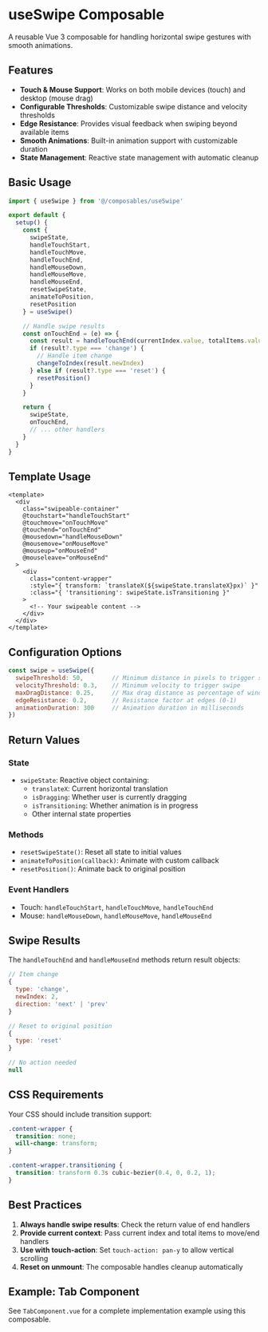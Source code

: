 # useSwipe Composable

A reusable Vue 3 composable for handling horizontal swipe gestures with smooth animations.

## Features

- **Touch & Mouse Support**: Works on both mobile devices (touch) and desktop (mouse drag)
- **Configurable Thresholds**: Customizable swipe distance and velocity thresholds
- **Edge Resistance**: Provides visual feedback when swiping beyond available items
- **Smooth Animations**: Built-in animation support with customizable duration
- **State Management**: Reactive state management with automatic cleanup

## Basic Usage

```javascript
import { useSwipe } from '@/composables/useSwipe'

export default {
  setup() {
    const {
      swipeState,
      handleTouchStart,
      handleTouchMove,
      handleTouchEnd,
      handleMouseDown,
      handleMouseMove,
      handleMouseEnd,
      resetSwipeState,
      animateToPosition,
      resetPosition
    } = useSwipe()

    // Handle swipe results
    const onTouchEnd = (e) => {
      const result = handleTouchEnd(currentIndex.value, totalItems.value)
      if (result?.type === 'change') {
        // Handle item change
        changeToIndex(result.newIndex)
      } else if (result?.type === 'reset') {
        resetPosition()
      }
    }

    return {
      swipeState,
      onTouchEnd,
      // ... other handlers
    }
  }
}
```

## Template Usage

```vue
<template>
  <div 
    class="swipeable-container"
    @touchstart="handleTouchStart"
    @touchmove="onTouchMove"
    @touchend="onTouchEnd"
    @mousedown="handleMouseDown"
    @mousemove="onMouseMove"
    @mouseup="onMouseEnd"
    @mouseleave="onMouseEnd"
  >
    <div 
      class="content-wrapper"
      :style="{ transform: `translateX(${swipeState.translateX}px)` }"
      :class="{ 'transitioning': swipeState.isTransitioning }"
    >
      <!-- Your swipeable content -->
    </div>
  </div>
</template>
```

## Configuration Options

```javascript
const swipe = useSwipe({
  swipeThreshold: 50,        // Minimum distance in pixels to trigger swipe
  velocityThreshold: 0.3,    // Minimum velocity to trigger swipe
  maxDragDistance: 0.25,     // Max drag distance as percentage of window width
  edgeResistance: 0.2,       // Resistance factor at edges (0-1)
  animationDuration: 300     // Animation duration in milliseconds
})
```

## Return Values

### State
- `swipeState`: Reactive object containing:
  - `translateX`: Current horizontal translation
  - `isDragging`: Whether user is currently dragging
  - `isTransitioning`: Whether animation is in progress
  - Other internal state properties

### Methods
- `resetSwipeState()`: Reset all state to initial values
- `animateToPosition(callback)`: Animate with custom callback
- `resetPosition()`: Animate back to original position

### Event Handlers
- Touch: `handleTouchStart`, `handleTouchMove`, `handleTouchEnd`
- Mouse: `handleMouseDown`, `handleMouseMove`, `handleMouseEnd`

## Swipe Results

The `handleTouchEnd` and `handleMouseEnd` methods return result objects:

```javascript
// Item change
{
  type: 'change',
  newIndex: 2,
  direction: 'next' | 'prev'
}

// Reset to original position
{
  type: 'reset'
}

// No action needed
null
```

## CSS Requirements

Your CSS should include transition support:

```css
.content-wrapper {
  transition: none;
  will-change: transform;
}

.content-wrapper.transitioning {
  transition: transform 0.3s cubic-bezier(0.4, 0, 0.2, 1);
}
```

## Best Practices

1. **Always handle swipe results**: Check the return value of end handlers
2. **Provide current context**: Pass current index and total items to move/end handlers
3. **Use with touch-action**: Set `touch-action: pan-y` to allow vertical scrolling
4. **Reset on unmount**: The composable handles cleanup automatically

## Example: Tab Component

See `TabComponent.vue` for a complete implementation example using this composable.